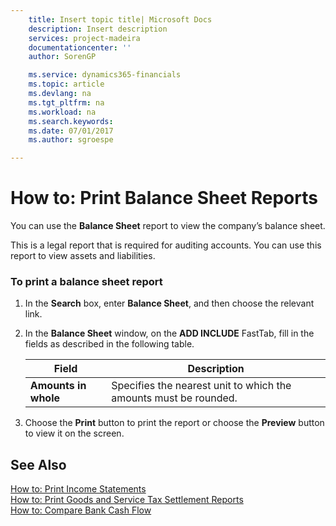 ```yaml
---
    title: Insert topic title| Microsoft Docs
    description: Insert description
    services: project-madeira
    documentationcenter: ''
    author: SorenGP

    ms.service: dynamics365-financials
    ms.topic: article
    ms.devlang: na
    ms.tgt_pltfrm: na
    ms.workload: na
    ms.search.keywords:
    ms.date: 07/01/2017
    ms.author: sgroespe

---
```

# How to: Print Balance Sheet Reports
You can use the **Balance Sheet** report to view the company’s balance sheet.  
  
 This is a legal report that is required for auditing accounts. You can use this report to view assets and liabilities.  
  
### To print a balance sheet report  
  
1.  In the **Search** box, enter **Balance Sheet**, and then choose the relevant link.  
  
2.  In the **Balance Sheet** window, on the **ADD INCLUDE<!--[!INCLUDE[bp_optionsheading](../../includes/bp_optionsheading_md.md)]-->** FastTab, fill in the fields as described in the following table.  
  
    |Field|Description|  
    |---------------------------------|---------------------------------------|  
    |**Amounts in whole**|Specifies the nearest unit to which the amounts must be rounded.|  
  
3.  Choose the **Print** button to print the report or choose the **Preview** button to view it on the screen.  
  
## See Also  
 [How to: Print Income Statements](how-to-print-income-statements.md)   
 [How to: Print Goods and Service Tax Settlement Reports](how-to-print-goods-and-service-tax-settlement-reports.md)   
 [How to: Compare Bank Cash Flow](how-to-compare-bank-cash-flow.md)